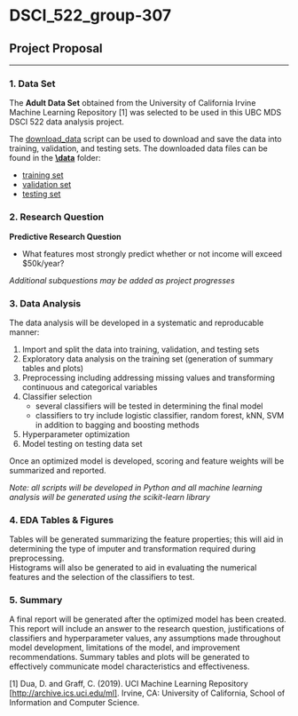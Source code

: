 # __DSCI_522_group-307__

## __Project Proposal__  

---

### __1. Data Set__  

The __Adult Data Set__ obtained from the University of California Irvine Machine Learning Repository [1] was selected to be used in this UBC MDS DSCI 522 data analysis project.  

The [download_data](https://github.com/UBC-MDS/DSCI_522_group-307/blob/master/scripts/download_data.py) script can be used to download and save the data into training, validation, and testing sets. The downloaded data files can be found in the __[\data](https://github.com/UBC-MDS/DSCI_522_group-307/tree/master/data)__ folder:  
- [training set](https://github.com/UBC-MDS/DSCI_522_group-307/blob/master/data/train.csv)  
- [validation set](https://github.com/UBC-MDS/DSCI_522_group-307/blob/master/data/validation.csv)  
- [testing set](https://github.com/UBC-MDS/DSCI_522_group-307/blob/master/data/test.csv)  

### __2. Research Question__   

__Predictive Research Question__  
- What features most strongly predict whether or not income will exceed $50k/year?  

_Additional subquestions may be added as project progresses_

### __3. Data Analysis__  

The data analysis will be developed in a systematic and reproducable manner:  
1) Import and split the data into training, validation, and testing sets  
2) Exploratory data analysis on the training set (generation of summary tables and plots)  
3) Preprocessing including addressing missing values and transforming continuous and categorical variables  
4) Classifier selection  
    - several classifiers will be tested in determining the final model   
    - classifiers to try include logistic classifier, random forest, kNN, SVM in addition to bagging and boosting methods
5) Hyperparameter optimization  
6) Model testing on testing data set

Once an optimized model is developed, scoring and feature weights will be summarized and reported. 

_Note: all scripts will be developed in Python and all machine learning analysis will be generated using the scikit-learn library_


### __4. EDA Tables & Figures__  

Tables will be generated summarizing the feature properties; this will aid in determining the type of imputer and transformation required during preprocessing.  
Histograms will also be generated to aid in evaluating the numerical features and the selection of the classifiers to test.

### __5. Summary__  

A final report will be generated after the optimized model has been created. This report will include an answer to the research question, justifications of classifiers and hyperparameter values, any assumptions made throughout model development, limitations of the model, and improvement recommendations. Summary tables and plots will be generated to effectively communicate model characteristics and effectiveness. 

[1] Dua, D. and Graff, C. (2019). UCI Machine Learning Repository [http://archive.ics.uci.edu/ml]. Irvine, CA: University of California, School of Information and Computer Science.